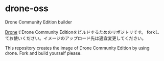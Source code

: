 # drone-oss
Drone Community Edition builder

[Drone](https://drone.io/)でDrone Community Editionをビルドするためのリポジトリです。
forkしてお使いください。イメージのアップロード先は適宜変更してください。

This repository creates the image of Drone Community Edition by using drone.
Fork and build yourself please.
